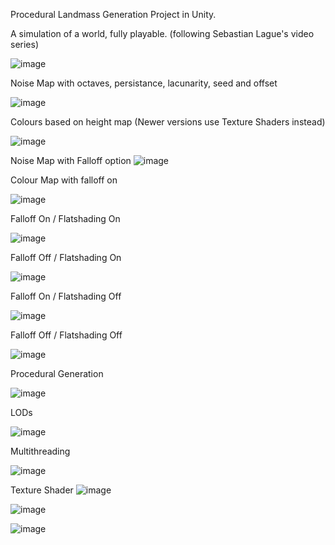 Procedural Landmass Generation Project in Unity.

A simulation of a world, fully playable. (following Sebastian Lague's video series)

![image](https://github.com/Fesbaz/ProceduralLandmassGeneration/assets/64195483/aaffd19d-96e0-4b75-a58a-6c28498daede)


Noise Map with octaves, persistance, lacunarity, seed and offset

![image](https://github.com/Fesbaz/ProceduralLandmassGeneration/assets/64195483/bc5ab9ee-8dac-4bd6-b766-fd06f140b8a4)


Colours based on height map
(Newer versions use Texture Shaders instead)

![image](https://github.com/Fesbaz/ProceduralLandmassGeneration/assets/64195483/0e2ea278-482c-49c1-91a4-ac4f1000d851)


Noise Map with Falloff option
![image](https://github.com/Fesbaz/ProceduralLandmassGeneration/assets/64195483/377571b2-b6aa-440b-a320-0feaa182331d)


Colour Map with falloff on

![image](https://github.com/Fesbaz/ProceduralLandmassGeneration/assets/64195483/d9a9e2d5-dedb-481c-86a5-fea9638f89c6)


Falloff On / Flatshading On

![image](https://github.com/Fesbaz/ProceduralLandmassGeneration/assets/64195483/783d82be-5bba-461e-a09f-d298feae5167)


Falloff Off / Flatshading On

![image](https://github.com/Fesbaz/ProceduralLandmassGeneration/assets/64195483/588b9a0a-a865-4b56-bd47-c8bb4100bed5)


Falloff On / Flatshading Off

![image](https://github.com/Fesbaz/ProceduralLandmassGeneration/assets/64195483/7df1e4a2-1943-4fcf-a2a3-4cd5a374c9dc)


Falloff Off / Flatshading Off

![image](https://github.com/Fesbaz/ProceduralLandmassGeneration/assets/64195483/f13892c9-ec26-4377-8875-bc0f18ae59d9)


Procedural Generation

![image](https://github.com/Fesbaz/ProceduralLandmassGeneration/assets/64195483/7958170c-61b4-4978-9ea5-e48483960c77)


LODs

![image](https://github.com/Fesbaz/ProceduralLandmassGeneration/assets/64195483/e5f8713c-672a-404f-98d5-6100fc6e9fa3)


Multithreading

![image](https://github.com/Fesbaz/ProceduralLandmassGeneration/assets/64195483/c6b0aff2-73d5-421c-9cda-989384c0337e)

Texture Shader
![image](https://github.com/MMaxG/ProceduralLandmassGeneration/assets/64195483/04ad81e5-c264-4eb5-afa8-971d0d0955e0)


![image](https://github.com/MMaxG/ProceduralLandmassGeneration/assets/64195483/80a1a326-ac4a-4f1d-89b2-73fabc252964)


![image](https://github.com/MMaxG/ProceduralLandmassGeneration/assets/64195483/1ad4cd70-d3e1-4fe7-956a-04db7aa9c0a5)
